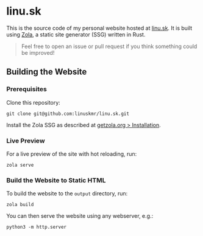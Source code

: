 # linu.sk

This is the source code of my personal website hosted at [linu.sk](https://linu.sk). It is built using [Zola](https://www.getzola.org), a static site generator (SSG) written in Rust.

> Feel free to open an issue or pull request if you think something could be improved!



## Building the Website

### Prerequisites

Clone this repository:

```
git clone git@github.com:linuskmr/linu.sk.git
```

Install the Zola <span title="Static Site Generator">SSG</span> as described at [getzola.org > Installation](https://www.getzola.org/documentation/getting-started/installation/).


### Live Preview

For a live preview of the site with hot reloading, run:

```
zola serve
```


### Build the Website to Static HTML

To build the website to the `output` directory, run:

```
zola build
```

You can then serve the website using any webserver, e.g.:

```
python3 -m http.server
``````